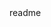 <snippet>
  <content><![CDATA[
# Flex Battle
2D hry, TicTacToe, MexicoDice, Rock Paper Scissors Lizard Spock, ukládání score do SQL Lite, audio efekty, práce z obrázky, canvas, sdílení výsledků.
## Installation
Play Market(maybe) :)
## Usage
To play solo or with friends. Collecting coins.
## Technology
1.Advanced GUI - Lists
2.Database – SQLite
3.Signal Processing – Image, Sound
4.2D Game Canvas – Canvas
5.Persistent Storage – SharedPreferences
6.Networking- Facebook
]]></content>
  <tabTrigger>readme</tabTrigger>
</snippet>
